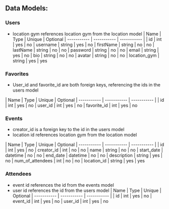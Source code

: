 ## Data Models:

### Users
- location gym references location gym from the location model
| Name | Type | Unique | Optional
| ----------- | ----------- | ----------- |
| id | int | yes | no
| username | string | yes | no
| firstName | string | no | no
| lastName | string | no | no
| password | string | no | no
| email | string | yes | no
| bio | string | no | no
| avatar | string | no | no
| location_gym | string | yes | yes

### Favorites
- User_id and favorite_id are both foreign keys, referencing the ids in the users model

| Name | Type | Unique | Optional
| ----------- | ----------- | ----------- |
| id | int | yes | no
| user_id | int | yes | no
| favorite_id | int | yes | no

### Events
- creator_id is a foreign key to the id in the users model
- location id references location gym from the location model

| Name | Type | Unique | Optional
| ----------- | ----------- | ----------- |
| id | int | yes | no
| creator_id | int | no | no
| name | string | no | no
| start_date | datetime | no | no
| end_date | datetime | no | no
| description | string | yes | no
| num_of_attendees | int | no | no
| location_id | string | yes | yes

### Attendees
- event id references the id from the events model
- user id references the id from the users model
| Name | Type | Unique | Optional
| ----------- | ----------- | ----------- |
| id | int | yes | no
| event_id | int | yes | no
| user_id | int | yes | no
